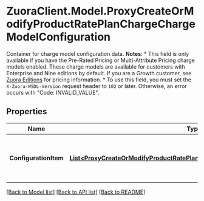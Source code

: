 # ZuoraClient.Model.ProxyCreateOrModifyProductRatePlanChargeChargeModelConfiguration
Container for charge model configuration data.  **Notes**:  * This field is only available if you have the Pre-Rated Pricing or Multi-Attribute Pricing charge models enabled. These charge models are available for customers with Enterprise and Nine editions by default. If you are a Growth customer, see [Zuora Editions](https://knowledgecenter.zuora.com/BB_Introducing_Z_Business/C_Zuora_Editions) for pricing information. * To use this field, you must set the `X-Zuora-WSDL-Version` request header to `102` or later. Otherwise, an error occurs with \"Code: INVALID_VALUE\". 

## Properties

Name | Type | Description | Notes
------------ | ------------- | ------------- | -------------
**ConfigurationItem** | [**List&lt;ProxyCreateOrModifyProductRatePlanChargeChargeModelConfigurationItem&gt;**](ProxyCreateOrModifyProductRatePlanChargeChargeModelConfigurationItem.md) | An array of Charge Model Configuration Key-Value pairs.  | [optional] 

[[Back to Model list]](../README.md#documentation-for-models) [[Back to API list]](../README.md#documentation-for-api-endpoints) [[Back to README]](../README.md)

